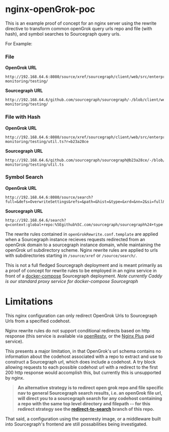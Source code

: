 # nginx-openGrok-poc
This is an example proof of concept for an nginx server using the rewrite directive to transform common openGrok query urls repo and file (with hash), and symbol searches to Sourcegraph query urls.

For Example:

### **File**
**OpenGrok URL**
```
http://192.168.64.6:8080/source/xref/sourcegraph/client/web/src/enterprise/code-monitoring/testing/
```
**Sourcegraph URL**
```
http://192.168.64.6/github.com/sourcegraph/sourcegraph/-/blob/client/web/src/enterprise/code-monitoring/testing/
```

### **File with Hash**
**OpenGrok URL**
```
http://192.168.64.6:8080/source/xref/sourcegraph/client/web/src/enterprise/code-monitoring/testing/util.ts?r=b23a28ce
```
**Sourcegraph URL**
```
http://192.168.64.6/github.com/sourcegraph/sourcegraph@b23a28ce/-/blob/client/web/src/enterprise/code-monitoring/testing/util.ts
```
### **Symbol Search**
**OpenGrok URL**
```
http://192.168.64.6:8080/source/search?full=&defs=OverwriteSettings&refs=&path=&hist=&type=&xrd=&nn=2&si=full&searchall=true&si=full
```  
**Sourcegraph URL**
```
http://192.168.64.6/search?q=context:global+repo:%5Egithub%5C.com/sourcegraph/sourcegraph%24+type:symbol+OverwriteSettings&patternType=lucky
```

The rewrite rules contained in `openGrokRewrite.conf.template` are applied when a Sourcegraph instance recieves requests redirected from an openGrok domain to a sourcegraph instance domain, while maintaining the openGrok url subdirectory scheme. Nginx rewrite rules are applied to urls with subdirectories starting in `/source/xref` or `/source/search/`.

This is not a full fledged Sourcegraph deployment and is meant primarily as a proof of concept for rewrite rules to be employed in an nginx service in front of a [docker-compose](www.github.com/sourcegraph/deploy-sourcegraph-docker) Sourcegraph deployment. *Note currently Caddy is our standard proxy service for docker-compose Sourcegraph*

# Limitations

This nginx configuration can only redirect OpenGrok Urls to Sourcegraph Urls from a specified codehost.

Nginx rewrite rules do not support conditional redirects based on http response (this service is available via [openResty](https://github.com/openresty/lua-nginx-module#readme), or the [Nginx Plus](https://www.nginx.com/products/nginx/modules/lua/) paid service).

This presents a major limitation, in that OpenGrok's url schema contains no information about the codehost associated with a repo to extract and use to construct a Sourcegraph url, which does include a codehost. A try block allowing requests to each possible codehost url with a redirect to the first 200 http response would accomplish this, but currently this is unsupported by nginx.

> **An alternative strategy is to redirect open grok repo and file specific nav to general Sourcegraph search results, i.e. an openGrok file url, will direct you to a sourcegraph search for any codehost containing a repo with the same top level directory and filepath -- for this redirect strategy see the [redirect-to-search](https://github.com/sourcegraph/nginx-openGrok-poc/tree/redirect-to-search) branch of this repo.**

That said, a configuration using the openresty image, or a middleware built into Sourcegraph's frontend are still possabilities being investigated. 

